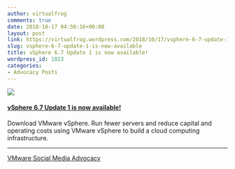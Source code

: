 ```yaml
---
author: virtualfrog
comments: true
date: 2018-10-17 04:50:16+00:00
layout: post
link: https://virtualfrog.wordpress.com/2018/10/17/vsphere-6-7-update-1-is-now-available/
slug: vsphere-6-7-update-1-is-now-available
title: vSphere 6.7 Update 1 is now available!
wordpress_id: 1023
categories:
- Advocacy Posts
---
```


[![](https://d3utlhu53nfcwz.cloudfront.net/171901/cdnImage/article/bb20eab8-3de3-40a2-859c-676b6413f9cf/?size=Box320)](http://bit.ly/2yqdUn7)


#### [vSphere 6.7 Update 1 is now available!](http://bit.ly/2yqdUn7)


Download VMware vSphere. Run fewer servers and reduce capital and operating costs using VMware vSphere to build a cloud computing infrastructure.



* * *



[VMware Social Media Advocacy](http://advocacy.vmware.com)
